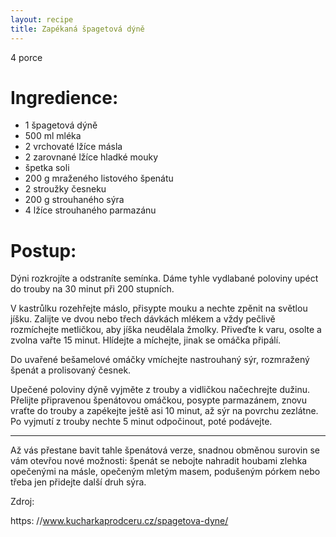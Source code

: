 ```yaml
---
layout: recipe
title: Zapékaná špagetová dýně
---
```

4 porce


# Ingredience:
  
- 1 špagetová dýně
- 500 ml mléka
- 2 vrchovaté lžíce másla
- 2 zarovnané lžíce hladké mouky
- špetka soli
- 200 g mraženého listového špenátu
- 2 stroužky česneku
- 200 g strouhaného sýra
- 4 lžíce strouhaného parmazánu


# Postup:
  
Dýni rozkrojíte a odstraníte semínka. 
Dáme tyhle vydlabané poloviny upéct do trouby na 30 minut při 200 stupních.

V kastrůlku rozehřejte máslo, přisypte mouku a nechte zpěnit na světlou jíšku. Zalijte ve dvou nebo třech dávkách mlékem a vždy pečlivě rozmíchejte metličkou, aby jíška neudělala žmolky. 
Přiveďte k varu, osolte a zvolna vařte 15 minut. Hlídejte a míchejte, jinak se omáčka připálí.

Do uvařené bešamelové omáčky vmíchejte nastrouhaný sýr, rozmražený špenát a prolisovaný česnek.

Upečené poloviny dýně vyjměte z trouby a vidličkou načechrejte dužinu. Přelijte připravenou špenátovou omáčkou, posypte parmazánem, znovu vraťte do trouby a zapékejte ještě asi 10 minut, až sýr na povrchu zezlátne. Po vyjmutí z trouby nechte 5 minut odpočinout, poté podávejte.

---
Až vás přestane bavit tahle špenátová verze, snadnou obměnou surovin se vám otevřou nové možnosti:
 špenát se nebojte nahradit houbami zlehka opečenými na másle, opečeným mletým masem, podušeným pórkem nebo třeba jen přidejte další druh sýra.

Zdroj:

https:
//www.kucharkaprodceru.cz/spagetova-dyne/
